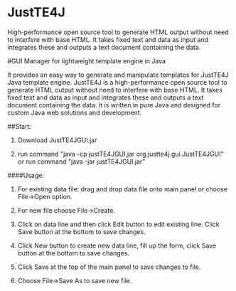 # JustTE4J
High-performance open source tool to generate HTML output without need to interfere with base HTML. It takes fixed text and data as input and integrates these and outputs a text document containing the data.


#GUI Manager for lightweight template engine in Java

It provides an easy way to generate and manipulate templates for JustTE4J Java template engine. JustTE4J is a high-performance open source tool to generate HTML output without need to interfere with base HTML. It takes fixed text and data as input and integrates these and outputs a text document containing the data. It is written in pure Java and designed for custom Java web solutions and development.

##Start:

1) Download JustTE4JGUI.jar

2) run command "java -cp justTE4JGUI.jar org.justte4j.gui.JustTE4JGUI" or run command "java -jar justTE4JGUI.jar"

####Usage:

1) For existing data file: drag and drop data file onto main panel or choose File->Open option.

2) For new file choose File->Create.

3) Click on data line and then click Edit button to edit existing line. Click Save button at the bottom to save changes.

4) Click New button to create new data line, fill up the form, click Save button at the bottom to save changes.

5) Click Save at the top of the main panel to save changes to file.

6) Choose File->Save As to save new file.

 
